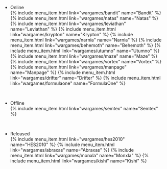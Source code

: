<div id="sidemenu">
    <ul>
        <li><sh>Online</sh></li>
{% include menu_item.html link="wargames/bandit" name="Bandit" %}
{% include menu_item.html link="wargames/natas" name="Natas" %}
{% include menu_item.html link="wargames/leviathan" name="Leviathan" %}
{% include menu_item.html link="wargames/krypton" name="Krypton" %}
{% include menu_item.html link="wargames/narnia" name="Narnia" %}
{% include menu_item.html link="wargames/behemoth" name="Behemoth" %}
{% include menu_item.html link="wargames/utumno" name="Utumno" %}
{% include menu_item.html link="wargames/maze" name="Maze" %}
{% include menu_item.html link="wargames/vortex" name="Vortex" %}
{% include menu_item.html link="wargames/manpage" name="Manpage" %}
{% include menu_item.html link="wargames/drifter" name="Drifter" %}
{% include menu_item.html link="wargames/formulaone" name="FormulaOne" %}
	</ul>
	<br />
	<ul>
	<li><sh>Offline</sh></li>
{% include menu_item.html link="wargames/semtex" name="Semtex" %}
	</ul>
	<br>
	<ul>
	<li><sh>Released</sh></li>
{% include menu_item.html link="wargames/hes2010" name="HES2010" %}
{% include menu_item.html link="wargames/abraxas" name="Abraxas" %}
{% include menu_item.html link="wargames/monxla" name="Monxla" %}
{% include menu_item.html link="wargames/kishi" name="Kishi" %}
	</ul>
</div>
